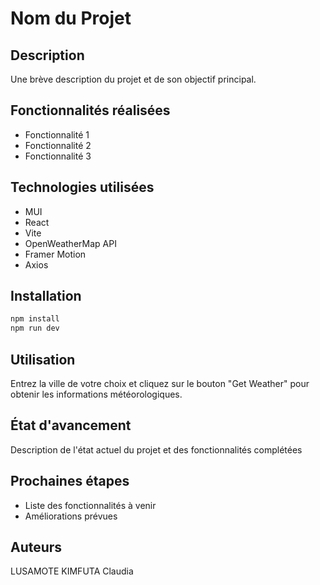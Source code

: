# Nom du Projet

## Description

Une brève description du projet et de son objectif principal.

## Fonctionnalités réalisées

-   Fonctionnalité 1
-   Fonctionnalité 2
-   Fonctionnalité 3

## Technologies utilisées

-   MUI
-   React
-   Vite
-   OpenWeatherMap API
-   Framer Motion
-   Axios

## Installation

```bash
npm install
npm run dev
```

## Utilisation

Entrez la ville de votre choix et cliquez sur le bouton "Get Weather" pour obtenir les informations météorologiques.

## État d'avancement

Description de l'état actuel du projet et des fonctionnalités complétées

## Prochaines étapes

-   Liste des fonctionnalités à venir
-   Améliorations prévues

## Auteurs

LUSAMOTE KIMFUTA Claudia

